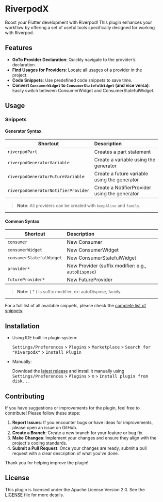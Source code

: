 # RiverpodX

Boost your Flutter development with Riverpod! This plugin enhances your workflow by offering a set of useful tools
specifically designed for working with Riverpod.

## Features

- <b>GoTo Provider Declaration</b>: Quickly navigate to the provider’s declaration.
- <b>Find Usages for Providers</b>: Locate all usages of a provider in the project.
- <b>Code Snippets</b>: Use predefined code snippets to save time.
- <b>Convert `ConsumerWidget` to `ConsumerStatefulWidget` (and vice versa)</b>: Easily switch between ConsumerWidget and
  ConsumerStatefulWidget.

## Usage

### Snippets

#### Generator Syntax

| Shortcut                            | Description                                   |
|-------------------------------------|:----------------------------------------------|
| `riverpodPart`                      | Creates a part statement                      |
| `riverpodGeneratorVariable`         | Create a variable using the generator         |
| `riverpodGeneratorFutureVariable`   | Create a future variable using the generator  |
| `riverpodGeneratorNotifierProvider` | Create a NotifierProvider using the generator |

> **Note:** All providers can be created with `keepAlive` and `family`.

---

#### Common Syntax

| Shortcut                 | Description                                         |
|--------------------------|:----------------------------------------------------|
| `consumer`               | New Consumer                                        |
| `consumerWidget`         | New ConsumerWidget                                  |
| `consumerStatefulWidget` | New ConsumerStatefulWidget                          |
| `provider*`              | New Provider (suffix modifier: e.g., `autoDispose`) |
| `futureProvider*`        | New FutureProvider                                  |

> **Note:** ( * ) is suffix modifier, ex: autoDispose, family
---
For a full list of all available snippets, please check the [complete list of snippets](snippets.md).

## Installation

- Using IDE built-in plugin system:

  <kbd>Settings/Preferences</kbd> > <kbd>Plugins</kbd> > <kbd>Marketplace</kbd> > <kbd>Search for "RiverpodX"</kbd> >
  <kbd>Install Plugin</kbd>

- Manually:

  Download the [latest release](https://github.com/ginex25/RiverpodX/releases/latest) and install it
  manually using
  <kbd>Settings/Preferences</kbd> > <kbd>Plugins</kbd> > <kbd>⚙️</kbd> > <kbd>Install plugin from disk...</kbd>

## Contributing

If you have suggestions or improvements for the plugin, feel free to contribute! Please follow these steps:

1. **Report Issues**: If you encounter bugs or have ideas for improvements, please open an issue on GitHub.
2. **Create a Branch**: Create a new branch for your feature or bug fix.
3. **Make Changes**: Implement your changes and ensure they align with the project's coding standards.
4. **Submit a Pull Request**: Once your changes are ready, submit a pull request with a clear description of what you've
   done.

Thank you for helping improve the plugin!

## License

This plugin is licensed under the Apache License Version 2.0. See the [LICENSE](LICENSE) file for more details.